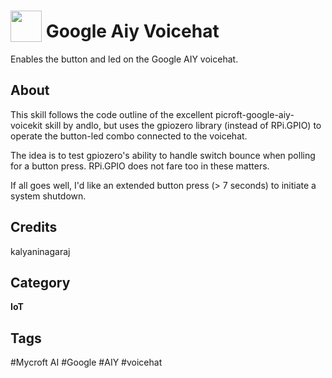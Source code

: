 # <img src="https://raw.githack.com/FortAwesome/Font-Awesome/master/svgs/solid/cube.svg" card_color="#222222" width="50" height="50" style="vertical-align:bottom"/> Google Aiy Voicehat
Enables the button and led on the Google AIY voicehat.

## About
This skill follows the code outline of the excellent
picroft-google-aiy-voicekit skill by andlo, but uses 
the gpiozero library (instead of RPi.GPIO) to operate
the button-led combo connected to the voicehat.

The idea is to test gpiozero's ability to handle switch
bounce when polling for a button press. RPi.GPIO does
not fare too in these matters. 

If all goes well, I'd like an extended button press 
(> 7 seconds) to  initiate a system shutdown.

## Credits
kalyaninagaraj

## Category
**IoT**

## Tags
#Mycroft AI
#Google
#AIY
#voicehat

